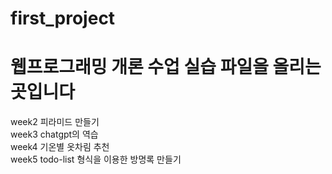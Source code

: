 # first_project

# 웹프로그래밍 개론 수업 실습 파일을 올리는 곳입니다

week2 피라미드 만들기 <br/> 
week3 chatgpt의 역습 <br/> 
week4 기온별 옷차림 추천 <br/> 
week5 todo-list 형식을 이용한 방명록 만들기
